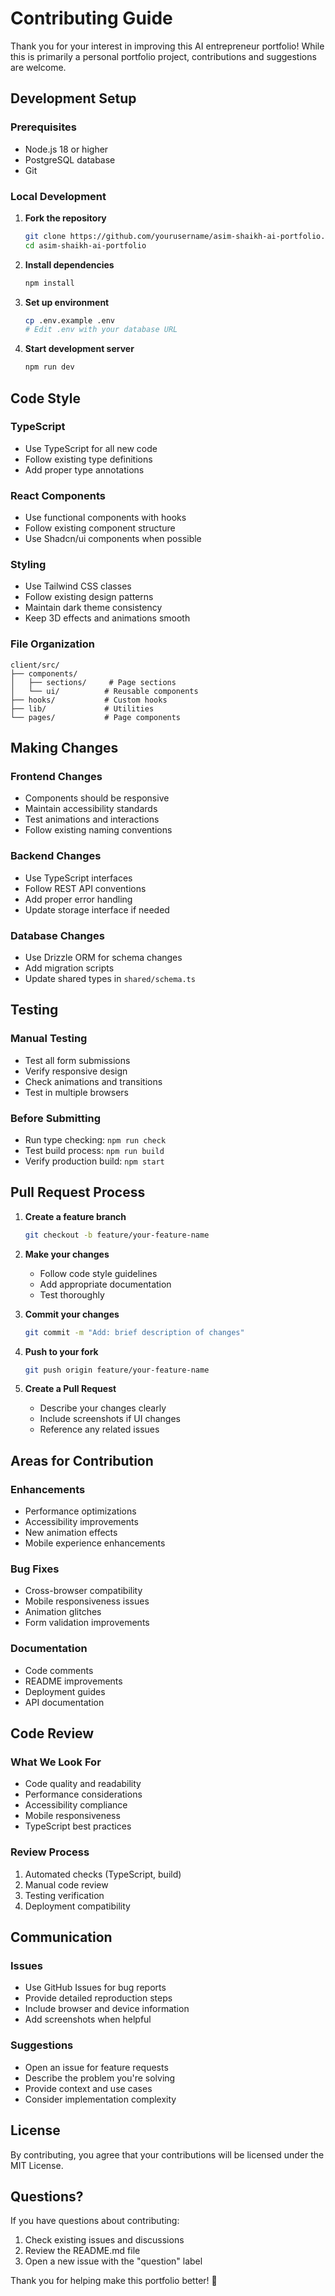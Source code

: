 # Contributing Guide

Thank you for your interest in improving this AI entrepreneur portfolio! While this is primarily a personal portfolio project, contributions and suggestions are welcome.

## Development Setup

### Prerequisites
- Node.js 18 or higher
- PostgreSQL database
- Git

### Local Development

1. **Fork the repository**
   ```bash
   git clone https://github.com/yourusername/asim-shaikh-ai-portfolio.git
   cd asim-shaikh-ai-portfolio
   ```

2. **Install dependencies**
   ```bash
   npm install
   ```

3. **Set up environment**
   ```bash
   cp .env.example .env
   # Edit .env with your database URL
   ```

4. **Start development server**
   ```bash
   npm run dev
   ```

## Code Style

### TypeScript
- Use TypeScript for all new code
- Follow existing type definitions
- Add proper type annotations

### React Components
- Use functional components with hooks
- Follow existing component structure
- Use Shadcn/ui components when possible

### Styling
- Use Tailwind CSS classes
- Follow existing design patterns
- Maintain dark theme consistency
- Keep 3D effects and animations smooth

### File Organization
```
client/src/
├── components/
│   ├── sections/     # Page sections
│   └── ui/          # Reusable components
├── hooks/           # Custom hooks
├── lib/             # Utilities
└── pages/           # Page components
```

## Making Changes

### Frontend Changes
- Components should be responsive
- Maintain accessibility standards
- Test animations and interactions
- Follow existing naming conventions

### Backend Changes
- Use TypeScript interfaces
- Follow REST API conventions
- Add proper error handling
- Update storage interface if needed

### Database Changes
- Use Drizzle ORM for schema changes
- Add migration scripts
- Update shared types in `shared/schema.ts`

## Testing

### Manual Testing
- Test all form submissions
- Verify responsive design
- Check animations and transitions
- Test in multiple browsers

### Before Submitting
- Run type checking: `npm run check`
- Test build process: `npm run build`
- Verify production build: `npm start`

## Pull Request Process

1. **Create a feature branch**
   ```bash
   git checkout -b feature/your-feature-name
   ```

2. **Make your changes**
   - Follow code style guidelines
   - Add appropriate documentation
   - Test thoroughly

3. **Commit your changes**
   ```bash
   git commit -m "Add: brief description of changes"
   ```

4. **Push to your fork**
   ```bash
   git push origin feature/your-feature-name
   ```

5. **Create a Pull Request**
   - Describe your changes clearly
   - Include screenshots if UI changes
   - Reference any related issues

## Areas for Contribution

### Enhancements
- Performance optimizations
- Accessibility improvements
- New animation effects
- Mobile experience enhancements

### Bug Fixes
- Cross-browser compatibility
- Mobile responsiveness issues
- Animation glitches
- Form validation improvements

### Documentation
- Code comments
- README improvements
- Deployment guides
- API documentation

## Code Review

### What We Look For
- Code quality and readability
- Performance considerations
- Accessibility compliance
- Mobile responsiveness
- TypeScript best practices

### Review Process
1. Automated checks (TypeScript, build)
2. Manual code review
3. Testing verification
4. Deployment compatibility

## Communication

### Issues
- Use GitHub Issues for bug reports
- Provide detailed reproduction steps
- Include browser and device information
- Add screenshots when helpful

### Suggestions
- Open an issue for feature requests
- Describe the problem you're solving
- Provide context and use cases
- Consider implementation complexity

## License

By contributing, you agree that your contributions will be licensed under the MIT License.

## Questions?

If you have questions about contributing:
1. Check existing issues and discussions
2. Review the README.md file
3. Open a new issue with the "question" label

Thank you for helping make this portfolio better! 🚀
